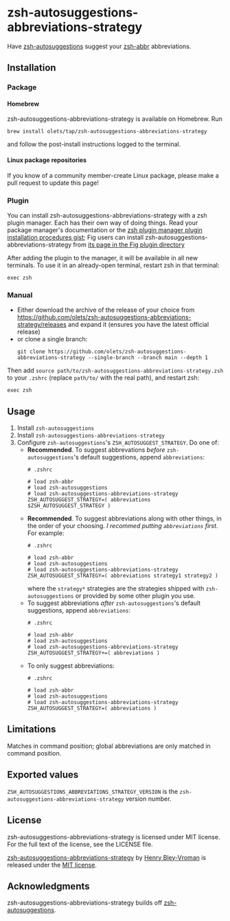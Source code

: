 # zsh-autosuggestions-abbreviations-strategy

Have [zsh-autosuggestions](https://github.com/zsh-users/zsh-autosuggestions) suggest your [zsh-abbr](https://github.com/olets/zsh-abbr) abbreviations.

## Installation

### Package

#### Homebrew

zsh-autosuggestions-abbreviations-strategy is available on Homebrew. Run

```shell:no-line-numbers
brew install olets/tap/zsh-autosuggestions-abbreviations-strategy
```

and follow the post-install instructions logged to the terminal.

#### Linux package repositories

If you know of a community member-create Linux package, please make a pull request to update this page!

### Plugin

You can install zsh-autosuggestions-abbreviations-strategy with a zsh plugin manager. Each has their own way of doing things. Read your package manager's documentation or the [zsh plugin manager plugin installation procedures gist](https://gist.github.com/olets/06009589d7887617e061481e22cf5a4a); Fig users can install zsh-autosuggestions-abbreviations-strategy from [its page in the Fig plugin directory](https://fig.io/plugins/other/zsh-autosuggestions-abbreviations-strategy_olets)

After adding the plugin to the manager, it will be available in all new terminals. To use it in an already-open terminal, restart zsh in that terminal:

```shell:no-line-numbers
exec zsh
```

### Manual

- Either download the archive of the release of your choice from <https://github.com/olets/zsh-autosuggestions-abbreviations-strategy/releases> and expand it (ensures you have the latest official release)
- or clone a single branch:
    ```shell:no-line-numbers
    git clone https://github.com/olets/zsh-autosuggestions-abbreviations-strategy --single-branch --branch main --depth 1
    ```

Then add `source path/to/zsh-autosuggestions-abbreviations-strategy.zsh` to your `.zshrc` (replace `path/to/` with the real path), and restart zsh:

```shell:no-line-numbers
exec zsh
```

## Usage

1. Install `zsh-autosuggestions`
1. Install `zsh-autosuggestions-abbreviations-strategy`
1. Configure `zsh-autosuggestions`'s `ZSH_AUTOSUGGEST_STRATEGY`. Do one of:
    - **Recommended**. To suggest abbrevations _before_ `zsh-autosuggestions`'s default suggestions, append `abbreviations`:
        ```shell
        # .zshrc
        
        # load zsh-abbr
        # load zsh-autosuggestions
        # load zsh-autosuggestions-abbreviations-strategy
        ZSH_AUTOSUGGEST_STRATEGY=( abbreviations $ZSH_AUTOSUGGEST_STRATEGY )
        ```
    - **Recommended**. To suggest abbreviations along with other things, in the order of your choosing. _I recommed putting `abbreviations` first_. For example:
        ```shell
        # .zshrc
        
        # load zsh-abbr
        # load zsh-autosuggestions
        # load zsh-autosuggestions-abbreviations-strategy
        ZSH_AUTOSUGGEST_STRATEGY=( abbreviations strategy1 strategy2 )
        ```
        where the `strategy*` strategies are the strategies shipped with `zsh-autosuggestions` or provided by some other plugin you use.
    - To suggest abbreviations _after_ `zsh-autosuggestions`'s default suggestions, append `abbreviations`:
        ```shell
        # .zshrc
        
        # load zsh-abbr
        # load zsh-autosuggestions
        # load zsh-autosuggestions-abbreviations-strategy
        ZSH_AUTOSUGGEST_STRATEGY+=( abbreviations )
        ```
    - To only suggest abbreviations:
        ```shell
        # .zshrc
        
        # load zsh-abbr
        # load zsh-autosuggestions
        # load zsh-autosuggestions-abbreviations-strategy
        ZSH_AUTOSUGGEST_STRATEGY=( abbreviations )
        ```

## Limitations

Matches in command position; global abbreviations are only matched in command position.

## Exported values

`ZSH_AUTOSUGGESTIONS_ABBREVIATIONS_STRATEGY_VERSION` is the `zsh-autosuggestions-abbreviations-strategy` version number.

## License

zsh-autosuggestions-abbreviations-strategy is licensed under MIT license. For the full text of the license, see the LICENSE file.

<a href="https://github.com/olets/zsh-autosuggestions-abbreviations-strategy">zsh-autosuggestions-abbreviations-strategy</a> by <a href="https://github.com/olets">Henry Bley-Vroman</a> is released under the [MIT license](LICENSE).

## Acknowledgments

zsh-autosuggestions-abbreviations-strategy builds off [zsh-autosuggestions](https://github.com/zsh-users/zsh-autosuggestions).
